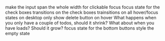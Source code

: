 make the input span the whole width for clickable focus
focus state for the check boxes
transitions on the check boxes
trainsitions on all hover/focus states
on desktop only show delete button on hover
What happens when you only have a couple of todos, should it shrink?
What about when you have loads? Should it grow?
focus state for the bottom buttons
style the empty state
